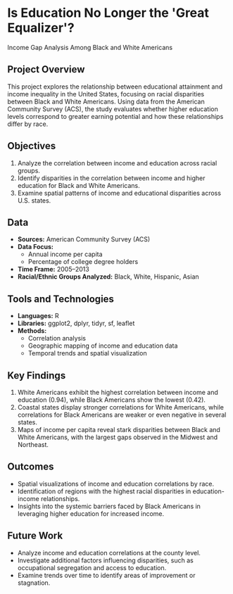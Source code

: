 # Is Education No Longer the 'Great Equalizer'? 
Income Gap Analysis Among Black and White Americans

## Project Overview
This project explores the relationship between educational attainment and income inequality in the United States, focusing on racial disparities between Black and White Americans. Using data from the American Community Survey (ACS), the study evaluates whether higher education levels correspond to greater earning potential and how these relationships differ by race.

## Objectives
1. Analyze the correlation between income and education across racial groups.
2. Identify disparities in the correlation between income and higher education for Black and White Americans.
3. Examine spatial patterns of income and educational disparities across U.S. states.

## Data
- **Sources:** American Community Survey (ACS)
- **Data Focus:**
  - Annual income per capita
  - Percentage of college degree holders
- **Time Frame:** 2005–2013
- **Racial/Ethnic Groups Analyzed:** Black, White, Hispanic, Asian

## Tools and Technologies
- **Languages:** R
- **Libraries:** ggplot2, dplyr, tidyr, sf, leaflet
- **Methods:**
  - Correlation analysis
  - Geographic mapping of income and education data
  - Temporal trends and spatial visualization

## Key Findings
1. White Americans exhibit the highest correlation between income and education (0.94), while Black Americans show the lowest (0.42).
2. Coastal states display stronger correlations for White Americans, while correlations for Black Americans are weaker or even negative in several states.
3. Maps of income per capita reveal stark disparities between Black and White Americans, with the largest gaps observed in the Midwest and Northeast.

## Outcomes
- Spatial visualizations of income and education correlations by race.
- Identification of regions with the highest racial disparities in education-income relationships.
- Insights into the systemic barriers faced by Black Americans in leveraging higher education for increased income.

## Future Work
- Analyze income and education correlations at the county level.
- Investigate additional factors influencing disparities, such as occupational segregation and access to education.
- Examine trends over time to identify areas of improvement or stagnation.
